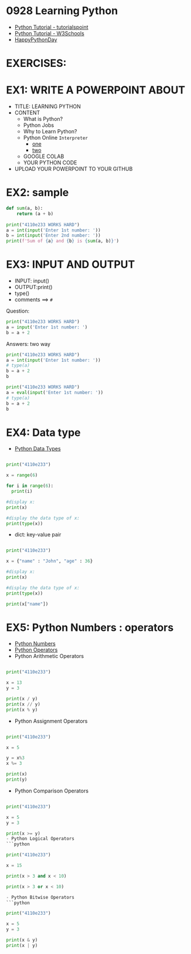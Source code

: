 # 0928 Learning Python
- [Python Tutorial - tutorialspoint](https://www.tutorialspoint.com/python/index.htm)
- [Python Tutorial - W3Schools](https://www.w3schools.com/python/)
- [HappyPythonDay](https://github.com/MyFirstSecurity2020/HappyPythonDay)

# EXERCISES:

# EX1: WRITE A POWERPOINT ABOUT
- TITLE: LEARNING PYTHON
- CONTENT
  - What is Python?
  - Python Jobs
  - Why to Learn Python?
  - Python Online `Interpreter`
    - [one](https://www.online-python.com/) 
    - [two](https://www.programiz.com/python-programming/online-compiler/)
  - GOOGLE COLAB
  - YOUR PYTHON CODE 
- UPLOAD YOUR POWERPOINT TO YOUR GITHUB

# EX2: sample
```python
def sum(a, b):
    return (a + b)
    
print("4110e233 WORKS HARD") 
a = int(input('Enter 1st number: '))
b = int(input('Enter 2nd number: '))
print(f'Sum of {a} and {b} is {sum(a, b)}')
```

# EX3: INPUT AND OUTPUT
- INPUT: input()
- OUTPUT:print()
- type()
- comments ==> `#`

Question: 
```python
print("4110e233 WORKS HARD")
a = input('Enter 1st number: ')
b = a + 2
```
Answers: two way

```python
print("4110e233 WORKS HARD")
a = int(input('Enter 1st number: '))
# type(a)
b = a + 2
b
```

```python
print("4110e233 WORKS HARD")
a = eval(input('Enter 1st number: '))
# type(a)
b = a + 2
b
```
# EX4: Data type
- [Python Data Types](https://www.w3schools.com/python/python_datatypes.asp)

```python

print("4110e233")

x = range(6)

for i in range(6):
  print(i)

#display x:
print(x)

#display the data type of x:
print(type(x)) 
```
- dict: key-value pair
```python

print("4110e233")

x = {"name" : "John", "age" : 36}

#display x:
print(x)

#display the data type of x:
print(type(x)) 

print(x["name"])
```

# EX5: Python Numbers : operators
- [Python Numbers](https://www.w3schools.com/python/python_numbers.asp)
- [Python Operators](https://www.w3schools.com/python/python_operators.asp)
- Python Arithmetic Operators
```python

print("4110e233")

x = 13
y = 3

print(x / y)
print(x // y)
print(x % y)
```
- Python Assignment Operators
```python

print("4110e233")

x = 5

y = x%3 
x %= 3

print(x)
print(y)
```
- Python Comparison Operators
```python

print("4110e233")

x = 5
y = 3

print(x >= y)
- Python Logical Operators
```python

print("4110e233")

x = 15

print(x > 3 and x < 10)

print(x > 3 or x < 10)

- Python Bitwise Operators
```python

print("4110e233")

x = 5
y = 3

print(x & y)
print(x | y)

```
